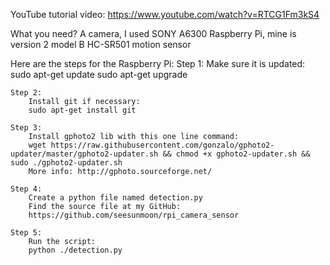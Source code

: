 YouTube tutorial video:
	https://www.youtube.com/watch?v=RTCG1Fm3kS4
	
	
What you need?
	A camera, I used SONY A6300
	Raspberry Pi, mine is version 2 model B
	HC-SR501 motion sensor
	
	
Here are the steps for the Raspberry Pi:
	Step 1:
		Make sure it is updated:
		sudo apt-get update
		sudo apt-get upgrade
		
	Step 2:
		Install git if necessary:
		sudo apt-get install git
		
	Step 3:
		Install gphoto2 lib with this one line command:
		wget https://raw.githubusercontent.com/gonzalo/gphoto2-updater/master/gphoto2-updater.sh && chmod +x gphoto2-updater.sh && sudo ./gphoto2-updater.sh
		More info: http://gphoto.sourceforge.net/
		
	Step 4:
		Create a python file named detection.py
		Find the source file at my GitHub:
		https://github.com/seesunmoon/rpi_camera_sensor
		
	Step 5:
		Run the script:
		python ./detection.py
